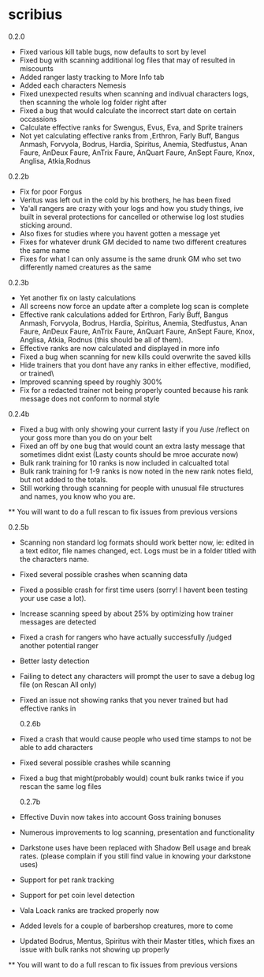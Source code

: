 # scribius


0.2.0
- Fixed various kill table bugs, now defaults to sort by level
- Fixed bug with scanning additional log files that may of resulted in miscounts
- Added ranger lasty tracking to More Info tab
- Added each characters Nemesis
- Fixed unexpected results when scanning and indivual characters logs, then scanning the whole log folder right after
- Fixed a bug that would calculate the incorrect start date on certain occassions
- Calculate effective ranks for Swengus, Evus, Eva, and Sprite trainers
- Not yet calculating effective ranks from ,Erthron, Farly Buff, Bangus Anmash, Forvyola, Bodrus, Hardia, Spiritus, Anemia, Stedfustus, Anan Faure, AnDeux Faure, AnTrix Faure, AnQuart Faure, AnSept Faure, Knox, Anglisa, Atkia,Rodnus

0.2.2b
- Fix for poor Forgus
- Veritus was left out in the cold by his brothers, he has been fixed
- Ya'all rangers are crazy with your logs and how you study things, ive built in several protections for cancelled or otherwise log lost studies sticking around.
- Also fixes for studies where you havent gotten a message yet
- Fixes for whatever drunk GM decided to name two different creatures the same name
- Fixes for what I can only assume is the same drunk GM who set two differently named creatures as the same


 0.2.3b
- Yet another fix on lasty calculations
- All screens now force an update after a complete log scan is complete
- Effective rank calculations added for Erthron, Farly Buff, Bangus Anmash, Forvyola, Bodrus, Hardia, Spiritus, Anemia, Stedfustus, Anan Faure, AnDeux Faure, AnTrix Faure, AnQuart Faure, AnSept Faure, Knox, Anglisa, Atkia, Rodnus (this should be all of them).
- Effective ranks are now calculated and displayed in more info
- Fixed a bug when scanning for new kills could overwrite the saved kills
- Hide trainers that you dont have any ranks in either effective, modified, or trained\
- Improved scanning speed by roughly 300%
- Fix for a redacted trainer not being properly counted because his rank message does not conform to normal style

 0.2.4b
- Fixed a bug with only showing your current lasty if you /use /reflect on your goss more than you do on your belt
- Fixed an off by one bug that would count an extra lasty message that sometimes didnt exist (Lasty counts should be mroe accurate now)
- Bulk rank training for 10 ranks is now included in calcualted total
- Bulk rank training for 1-9 ranks is now noted in the new rank notes field, but not added to the totals.
- Still working through scanning for people with unusual file structures and names, you know who you are.

** You will want to do a full rescan to fix issues from previous versions

  0.2.5b
- Scanning non standard log formats should work better now, ie: edited in a text editor, file names changed, ect. Logs must be in a folder titled with the characters name.
- Fixed several possible crashes when scanning data
- Fixed a possible crash for first time users (sorry! I havent been testing your use case a lot).
- Increase scanning speed by about 25% by optimizing how trainer messages are detected
- Fixed a crash for rangers who have actually successfully /judged another potential ranger
- Better lasty detection
- Failing to detect any characters will prompt the user to save a debug log file (on Rescan All only)
- Fixed an issue not showing ranks that you never trained but had effective ranks in

   0.2.6b
- Fixed a crash that would cause people who used time stamps to not be able to add characters
- Fixed several possible crashes while scanning
- Fixed a bug that might(probably would) count bulk ranks twice if you rescan the same log files


   0.2.7b
- Effective Duvin now takes into account Goss training bonuses
- Numerous improvements to log scanning, presentation and functionality
- Darkstone uses have been replaced with Shadow Bell usage and break rates. (please complain if you still find value in knowing your darkstone uses)
- Support for pet rank tracking
- Support for pet coin level detection
- Vala Loack ranks are tracked properly now
- Added levels for a couple of barbershop creatures, more to come
- Updated Bodrus, Mentus, Spiritus with their Master titles, which fixes an issue with bulk ranks not showing up properly

** You will want to do a full rescan to fix issues from previous versions
